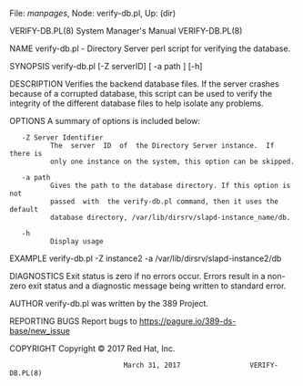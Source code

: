 File: *manpages*,  Node: verify-db.pl,  Up: (dir)

VERIFY-DB.PL(8)             System Manager's Manual            VERIFY-DB.PL(8)



NAME
       verify-db.pl - Directory Server perl script for verifying the database.

SYNOPSIS
       verify-db.pl [-Z serverID] [ -a path ] [-h]

DESCRIPTION
       Verifies the backend database files. If the server crashes because of a
       corrupted database, this script can be used to verify the integrity  of
       the different database files to help isolate any problems.

OPTIONS
       A summary of options is included below:

       -Z Server Identifier
              The  server  ID  of  the Directory Server instance.  If there is
              only one instance on the system, this option can be skipped.

       -a path
              Gives the path to the database directory. If this option is  not
              passed  with  the verify-db.pl command, then it uses the default
              database directory, /var/lib/dirsrv/slapd-instance_name/db.

       -h
              Display usage

EXAMPLE
       verify-db.pl -Z instance2 -a /var/lib/dirsrv/slapd-instance2/db

DIAGNOSTICS
       Exit status is zero if no errors occur.  Errors result  in  a  non-zero
       exit status and a diagnostic message being written to standard error.

AUTHOR
       verify-db.pl was written by the 389 Project.

REPORTING BUGS
       Report bugs to https://pagure.io/389-ds-base/new_issue

COPYRIGHT
       Copyright © 2017 Red Hat, Inc.



                                March 31, 2017                 VERIFY-DB.PL(8)
